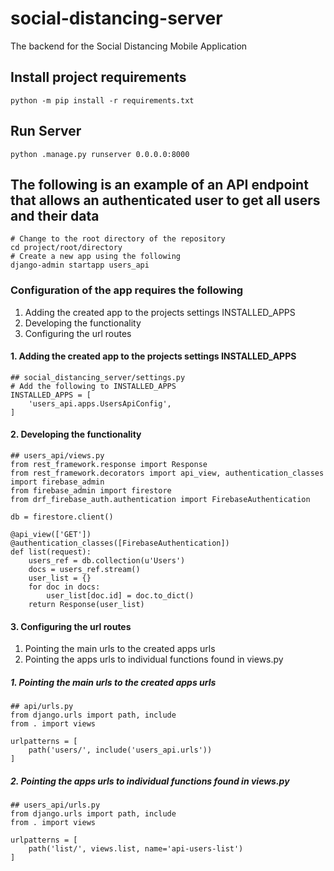 # social-distancing-server  
The backend for the Social Distancing Mobile Application

## Install project requirements  
	python -m pip install -r requirements.txt

## Run Server  
	python .manage.py runserver 0.0.0.0:8000 

## The following is an example of an API endpoint that allows an authenticated user to get all users and their data  
	# Change to the root directory of the repository
	cd project/root/directory
	# Create a new app using the following
	django-admin startapp users_api

### Configuration of the app requires the following  
1. Adding the created app to the projects settings INSTALLED_APPS
2. Developing the functionality
3. Configuring the url routes

#### 1. Adding the created app to the projects settings INSTALLED_APPS  
	## social_distancing_server/settings.py
	# Add the following to INSTALLED_APPS
	INSTALLED_APPS = [
		'users_api.apps.UsersApiConfig',
	]

#### 2. Developing the functionality  
	## users_api/views.py
	from rest_framework.response import Response
	from rest_framework.decorators import api_view, authentication_classes
	import firebase_admin
	from firebase_admin import firestore
	from drf_firebase_auth.authentication import FirebaseAuthentication
	
	db = firestore.client()
	
	@api_view(['GET'])
	@authentication_classes([FirebaseAuthentication])
	def list(request):
		users_ref = db.collection(u'Users')
		docs = users_ref.stream()
		user_list = {}
		for doc in docs:
			user_list[doc.id] = doc.to_dict()
		return Response(user_list)

#### 3. Configuring the url routes  
1. Pointing the main urls to the created apps urls
2. Pointing the apps urls to individual functions found in views.py

##### 1. Pointing the main urls to the created apps urls  
	## api/urls.py
	from django.urls import path, include
	from . import views

	urlpatterns = [
		path('users/', include('users_api.urls'))
	]

##### 2. Pointing the apps urls to individual functions found in views.py  
	## users_api/urls.py
	from django.urls import path, include
	from . import views
	
	urlpatterns = [
		path('list/', views.list, name='api-users-list')
	]

